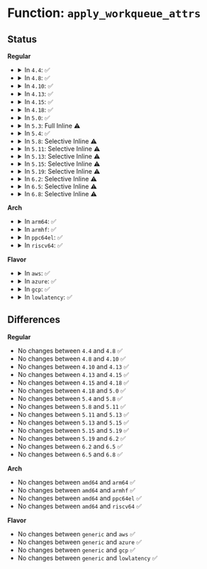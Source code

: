 # Function: <code>apply_workqueue_attrs</code>

## Status
<b>Regular</b>
<ul>
<li>
<details>
<summary>In <code>4.4</code>: ✅</summary>

```c
int apply_workqueue_attrs(struct workqueue_struct *wq, const struct workqueue_attrs *attrs);
```

**Collision:** Unique Global

**Inline:** No

**Transformation:** False

**Instances:**

```
In kernel/workqueue.c (ffffffff8109c7c0)
Location: kernel/workqueue.c:3653
Inline: False
Direct callers:
  - kernel/workqueue.c:__alloc_workqueue_key
  - kernel/workqueue.c:__alloc_workqueue_key
```
**Symbols:**

```
ffffffff8109c7c0-ffffffff8109c808: apply_workqueue_attrs (STB_GLOBAL)
```
</details>
</li>
<li>
<details>
<summary>In <code>4.8</code>: ✅</summary>

```c
int apply_workqueue_attrs(struct workqueue_struct *wq, const struct workqueue_attrs *attrs);
```

**Collision:** Unique Global

**Inline:** No

**Transformation:** False

**Instances:**

```
In kernel/workqueue.c (ffffffff8109f9b0)
Location: kernel/workqueue.c:3751
Inline: False
Direct callers:
  - kernel/workqueue.c:__alloc_workqueue_key
  - kernel/workqueue.c:__alloc_workqueue_key
```
**Symbols:**

```
ffffffff8109f9b0-ffffffff8109f9f8: apply_workqueue_attrs (STB_GLOBAL)
```
</details>
</li>
<li>
<details>
<summary>In <code>4.10</code>: ✅</summary>

```c
int apply_workqueue_attrs(struct workqueue_struct *wq, const struct workqueue_attrs *attrs);
```

**Collision:** Unique Global

**Inline:** No

**Transformation:** False

**Instances:**

```
In kernel/workqueue.c (ffffffff810a4880)
Location: kernel/workqueue.c:3779
Inline: False
Direct callers:
  - kernel/workqueue.c:__alloc_workqueue_key
  - kernel/workqueue.c:__alloc_workqueue_key
```
**Symbols:**

```
ffffffff810a4880-ffffffff810a48c8: apply_workqueue_attrs (STB_GLOBAL)
```
</details>
</li>
<li>
<details>
<summary>In <code>4.13</code>: ✅</summary>

```c
int apply_workqueue_attrs(struct workqueue_struct *wq, const struct workqueue_attrs *attrs);
```

**Collision:** Unique Global

**Inline:** No

**Transformation:** False

**Instances:**

```
In kernel/workqueue.c (ffffffff810a19e0)
Location: kernel/workqueue.c:3788
Inline: False
Direct callers:
  - kernel/workqueue.c:__alloc_workqueue_key
  - kernel/workqueue.c:__alloc_workqueue_key
```
**Symbols:**

```
ffffffff810a19e0-ffffffff810a1a28: apply_workqueue_attrs (STB_GLOBAL)
```
</details>
</li>
<li>
<details>
<summary>In <code>4.15</code>: ✅</summary>

```c
int apply_workqueue_attrs(struct workqueue_struct *wq, const struct workqueue_attrs *attrs);
```

**Collision:** Unique Global

**Inline:** No

**Transformation:** False

**Instances:**

```
In kernel/workqueue.c (ffffffff810a8240)
Location: kernel/workqueue.c:3799
Inline: False
Direct callers:
  - kernel/workqueue.c:__alloc_workqueue_key
  - kernel/workqueue.c:__alloc_workqueue_key
```
**Symbols:**

```
ffffffff810a8240-ffffffff810a8288: apply_workqueue_attrs (STB_GLOBAL)
```
</details>
</li>
<li>
<details>
<summary>In <code>4.18</code>: ✅</summary>

```c
int apply_workqueue_attrs(struct workqueue_struct *wq, const struct workqueue_attrs *attrs);
```

**Collision:** Unique Global

**Inline:** No

**Transformation:** False

**Instances:**

```
In kernel/workqueue.c (ffffffff810aea50)
Location: kernel/workqueue.c:3871
Inline: False
Direct callers:
  - kernel/workqueue.c:__alloc_workqueue_key
  - kernel/workqueue.c:__alloc_workqueue_key
```
**Symbols:**

```
ffffffff810aea50-ffffffff810aea98: apply_workqueue_attrs (STB_GLOBAL)
```
</details>
</li>
<li>
<details>
<summary>In <code>5.0</code>: ✅</summary>

```c
int apply_workqueue_attrs(struct workqueue_struct *wq, const struct workqueue_attrs *attrs);
```

**Collision:** Unique Global

**Inline:** No

**Transformation:** False

**Instances:**

```
In kernel/workqueue.c (ffffffff810b7bb0)
Location: kernel/workqueue.c:3894
Inline: False
Direct callers:
  - kernel/workqueue.c:__alloc_workqueue_key
  - kernel/workqueue.c:__alloc_workqueue_key
```
**Symbols:**

```
ffffffff810b7bb0-ffffffff810b7bf8: apply_workqueue_attrs (STB_GLOBAL)
```
</details>
</li>
<li>
<details>
<summary>In <code>5.3</code>: Full Inline ⚠️</summary>

**Collision:** Unique Static

**Inline:** Full

**Transformation:** False

**Instances:**

```
In kernel/workqueue.c (ffffffff810beba9)
Location: kernel/workqueue.c:4035
Inline: True
Inline callers:
  - kernel/workqueue.c:alloc_workqueue
  - kernel/workqueue.c:alloc_workqueue
```
</details>
</li>
<li>
<details>
<summary>In <code>5.4</code>: ✅</summary>

```c
int apply_workqueue_attrs(struct workqueue_struct *wq, const struct workqueue_attrs *attrs);
```

**Collision:** Unique Global

**Inline:** No

**Transformation:** False

**Instances:**

```
In kernel/workqueue.c (ffffffff810c3fc0)
Location: kernel/workqueue.c:4046
Inline: False
Direct callers:
  - kernel/workqueue.c:alloc_workqueue
  - kernel/workqueue.c:alloc_workqueue
```
**Symbols:**

```
ffffffff810c3fc0-ffffffff810c4007: apply_workqueue_attrs (STB_GLOBAL)
```
</details>
</li>
<li>
<details>
<summary>In <code>5.8</code>: Selective Inline ⚠️</summary>

```c
int apply_workqueue_attrs(struct workqueue_struct *wq, const struct workqueue_attrs *attrs);
```

**Collision:** Unique Global

**Inline:** Selective

**Transformation:** False

**Instances:**

```
In kernel/workqueue.c (ffffffff810cb68d)
Location: kernel/workqueue.c:4055
Inline: True
Inline callers:
  - kernel/workqueue.c:alloc_and_link_pwqs
  - kernel/workqueue.c:alloc_and_link_pwqs
Direct callers:
  - kernel/padata.c:__padata_set_cpumasks
```
**Symbols:**

```
ffffffff810cbc40-ffffffff810cbc87: apply_workqueue_attrs (STB_GLOBAL)
```
</details>
</li>
<li>
<details>
<summary>In <code>5.11</code>: Selective Inline ⚠️</summary>

```c
int apply_workqueue_attrs(struct workqueue_struct *wq, const struct workqueue_attrs *attrs);
```

**Collision:** Unique Global

**Inline:** Selective

**Transformation:** False

**Instances:**

```
In kernel/workqueue.c (ffffffff810c67bd)
Location: kernel/workqueue.c:4068
Inline: True
Inline callers:
  - kernel/workqueue.c:alloc_and_link_pwqs
  - kernel/workqueue.c:alloc_and_link_pwqs
Direct callers:
  - kernel/padata.c:padata_alloc
  - kernel/padata.c:__padata_set_cpumasks
```
**Symbols:**

```
ffffffff810c6d70-ffffffff810c6db7: apply_workqueue_attrs (STB_GLOBAL)
```
</details>
</li>
<li>
<details>
<summary>In <code>5.13</code>: Selective Inline ⚠️</summary>

```c
int apply_workqueue_attrs(struct workqueue_struct *wq, const struct workqueue_attrs *attrs);
```

**Collision:** Unique Global

**Inline:** Selective

**Transformation:** False

**Instances:**

```
In kernel/workqueue.c (ffffffff810c80fd)
Location: kernel/workqueue.c:4075
Inline: True
Inline callers:
  - kernel/workqueue.c:alloc_and_link_pwqs
  - kernel/workqueue.c:alloc_and_link_pwqs
Direct callers:
  - kernel/padata.c:padata_setup_cpumasks
```
**Symbols:**

```
ffffffff810c8510-ffffffff810c8557: apply_workqueue_attrs (STB_GLOBAL)
```
</details>
</li>
<li>
<details>
<summary>In <code>5.15</code>: Selective Inline ⚠️</summary>

```c
int apply_workqueue_attrs(struct workqueue_struct *wq, const struct workqueue_attrs *attrs);
```

**Collision:** Unique Global

**Inline:** Selective

**Transformation:** False

**Instances:**

```
In kernel/workqueue.c (ffffffff810dc5a2)
Location: kernel/workqueue.c:4114
Inline: True
Inline callers:
  - kernel/workqueue.c:alloc_workqueue
  - kernel/workqueue.c:alloc_workqueue
Direct callers:
  - kernel/padata.c:padata_setup_cpumasks
```
**Symbols:**

```
ffffffff810db0b0-ffffffff810db0f7: apply_workqueue_attrs (STB_GLOBAL)
```
</details>
</li>
<li>
<details>
<summary>In <code>5.19</code>: Selective Inline ⚠️</summary>

```c
int apply_workqueue_attrs(struct workqueue_struct *wq, const struct workqueue_attrs *attrs);
```

**Collision:** Unique Global

**Inline:** Selective

**Transformation:** False

**Instances:**

```
In kernel/workqueue.c (ffffffff810f5d36)
Location: kernel/workqueue.c:4097
Inline: True
Inline callers:
  - kernel/workqueue.c:alloc_workqueue
  - kernel/workqueue.c:alloc_workqueue
Direct callers:
  - kernel/padata.c:padata_alloc
  - kernel/padata.c:padata_set_cpumask
```
**Symbols:**

```
ffffffff810f48b0-ffffffff810f48fb: apply_workqueue_attrs (STB_GLOBAL)
```
</details>
</li>
<li>
<details>
<summary>In <code>6.2</code>: Selective Inline ⚠️</summary>

```c
int apply_workqueue_attrs(struct workqueue_struct *wq, const struct workqueue_attrs *attrs);
```

**Collision:** Unique Global

**Inline:** Selective

**Transformation:** False

**Instances:**

```
In kernel/workqueue.c (ffffffff81118281)
Location: kernel/workqueue.c:4106
Inline: True
Inline callers:
  - kernel/workqueue.c:alloc_workqueue
  - kernel/workqueue.c:alloc_workqueue
Direct callers:
  - kernel/padata.c:padata_alloc
  - kernel/padata.c:padata_set_cpumask
```
**Symbols:**

```
ffffffff81116c30-ffffffff81116c7b: apply_workqueue_attrs (STB_GLOBAL)
```
</details>
</li>
<li>
<details>
<summary>In <code>6.5</code>: Selective Inline ⚠️</summary>

```c
int apply_workqueue_attrs(struct workqueue_struct *wq, const struct workqueue_attrs *attrs);
```

**Collision:** Unique Global

**Inline:** Selective

**Transformation:** False

**Instances:**

```
In kernel/workqueue.c (ffffffff81125490)
Location: kernel/workqueue.c:4434
Inline: True
Inline callers:
  - kernel/workqueue.c:alloc_workqueue
  - kernel/workqueue.c:alloc_workqueue
Direct callers:
  - kernel/padata.c:padata_alloc
  - kernel/padata.c:padata_set_cpumask
```
**Symbols:**

```
ffffffff81123bb0-ffffffff81123bfb: apply_workqueue_attrs (STB_GLOBAL)
```
</details>
</li>
<li>
<details>
<summary>In <code>6.8</code>: Selective Inline ⚠️</summary>

```c
int apply_workqueue_attrs(struct workqueue_struct *wq, const struct workqueue_attrs *attrs);
```

**Collision:** Unique Global

**Inline:** Selective

**Transformation:** False

**Instances:**

```
In kernel/workqueue.c (ffffffff8112d7b4)
Location: kernel/workqueue.c:4462
Inline: True
Inline callers:
  - kernel/workqueue.c:alloc_and_link_pwqs
  - kernel/workqueue.c:alloc_and_link_pwqs
Direct callers:
  - kernel/padata.c:padata_alloc
  - kernel/padata.c:padata_set_cpumask
```
**Symbols:**

```
ffffffff8112e230-ffffffff8112e27b: apply_workqueue_attrs (STB_GLOBAL)
```
</details>
</li>
</ul>
<b>Arch</b>
<ul>
<li>
<details>
<summary>In <code>arm64</code>: ✅</summary>

```c
int apply_workqueue_attrs(struct workqueue_struct *wq, const struct workqueue_attrs *attrs);
```

**Collision:** Unique Global

**Inline:** No

**Transformation:** False

**Instances:**

```
In kernel/workqueue.c (ffff800010121da0)
Location: kernel/workqueue.c:4046
Inline: False
Direct callers:
  - kernel/workqueue.c:alloc_workqueue
  - kernel/workqueue.c:alloc_workqueue
  - kernel/padata.c:padata_setup_cpumasks
```
**Symbols:**

```
ffff800010121da0-ffff800010121e04: apply_workqueue_attrs (STB_GLOBAL)
```
</details>
</li>
<li>
<details>
<summary>In <code>armhf</code>: ✅</summary>

```c
int apply_workqueue_attrs(struct workqueue_struct *wq, const struct workqueue_attrs *attrs);
```

**Collision:** Unique Global

**Inline:** No

**Transformation:** False

**Instances:**

```
In kernel/workqueue.c (c0375788)
Location: kernel/workqueue.c:4046
Inline: False
Direct callers:
  - kernel/workqueue.c:alloc_workqueue
  - kernel/workqueue.c:alloc_workqueue
  - kernel/padata.c:padata_setup_cpumasks
```
**Symbols:**

```
c0375788-c03757d8: apply_workqueue_attrs (STB_GLOBAL)
```
</details>
</li>
<li>
<details>
<summary>In <code>ppc64el</code>: ✅</summary>

```c
int apply_workqueue_attrs(struct workqueue_struct *wq, const struct workqueue_attrs *attrs);
```

**Collision:** Unique Global

**Inline:** No

**Transformation:** False

**Instances:**

```
In kernel/workqueue.c (c00000000016b6c0)
Location: kernel/workqueue.c:4046
Inline: False
Direct callers:
  - kernel/workqueue.c:alloc_workqueue
  - kernel/workqueue.c:alloc_workqueue
  - kernel/padata.c:padata_setup_cpumasks
```
**Symbols:**

```
c00000000016b6c0-c00000000016b740: apply_workqueue_attrs (STB_GLOBAL)
```
</details>
</li>
<li>
<details>
<summary>In <code>riscv64</code>: ✅</summary>

```c
int apply_workqueue_attrs(struct workqueue_struct *wq, const struct workqueue_attrs *attrs);
```

**Collision:** Unique Global

**Inline:** No

**Transformation:** False

**Instances:**

```
In kernel/workqueue.c (ffffffe0000da99c)
Location: kernel/workqueue.c:4046
Inline: False
Direct callers:
  - kernel/workqueue.c:alloc_workqueue
  - kernel/workqueue.c:alloc_workqueue
  - kernel/padata.c:padata_setup_cpumasks
```
**Symbols:**

```
ffffffe0000da99c-ffffffe0000da9f2: apply_workqueue_attrs (STB_GLOBAL)
```
</details>
</li>
</ul>
<b>Flavor</b>
<ul>
<li>
<details>
<summary>In <code>aws</code>: ✅</summary>

```c
int apply_workqueue_attrs(struct workqueue_struct *wq, const struct workqueue_attrs *attrs);
```

**Collision:** Unique Global

**Inline:** No

**Transformation:** False

**Instances:**

```
In kernel/workqueue.c (ffffffff810be330)
Location: kernel/workqueue.c:4046
Inline: False
Direct callers:
  - kernel/workqueue.c:alloc_workqueue
  - kernel/workqueue.c:alloc_workqueue
```
**Symbols:**

```
ffffffff810be330-ffffffff810be377: apply_workqueue_attrs (STB_GLOBAL)
```
</details>
</li>
<li>
<details>
<summary>In <code>azure</code>: ✅</summary>

```c
int apply_workqueue_attrs(struct workqueue_struct *wq, const struct workqueue_attrs *attrs);
```

**Collision:** Unique Global

**Inline:** No

**Transformation:** False

**Instances:**

```
In kernel/workqueue.c (ffffffff810acb60)
Location: kernel/workqueue.c:4046
Inline: False
Direct callers:
  - kernel/workqueue.c:alloc_workqueue
  - kernel/workqueue.c:alloc_workqueue
```
**Symbols:**

```
ffffffff810acb60-ffffffff810acba7: apply_workqueue_attrs (STB_GLOBAL)
```
</details>
</li>
<li>
<details>
<summary>In <code>gcp</code>: ✅</summary>

```c
int apply_workqueue_attrs(struct workqueue_struct *wq, const struct workqueue_attrs *attrs);
```

**Collision:** Unique Global

**Inline:** No

**Transformation:** False

**Instances:**

```
In kernel/workqueue.c (ffffffff810bd890)
Location: kernel/workqueue.c:4046
Inline: False
Direct callers:
  - kernel/workqueue.c:alloc_workqueue
  - kernel/workqueue.c:alloc_workqueue
```
**Symbols:**

```
ffffffff810bd890-ffffffff810bd8d7: apply_workqueue_attrs (STB_GLOBAL)
```
</details>
</li>
<li>
<details>
<summary>In <code>lowlatency</code>: ✅</summary>

```c
int apply_workqueue_attrs(struct workqueue_struct *wq, const struct workqueue_attrs *attrs);
```

**Collision:** Unique Global

**Inline:** No

**Transformation:** False

**Instances:**

```
In kernel/workqueue.c (ffffffff810c5c10)
Location: kernel/workqueue.c:4046
Inline: False
Direct callers:
  - kernel/workqueue.c:alloc_workqueue
  - kernel/workqueue.c:alloc_workqueue
```
**Symbols:**

```
ffffffff810c5c10-ffffffff810c5c57: apply_workqueue_attrs (STB_GLOBAL)
```
</details>
</li>
</ul>

## Differences
<b>Regular</b>
<ul>
<li>
No changes between <code>4.4</code> and <code>4.8</code> ✅
</li>
<li>
No changes between <code>4.8</code> and <code>4.10</code> ✅
</li>
<li>
No changes between <code>4.10</code> and <code>4.13</code> ✅
</li>
<li>
No changes between <code>4.13</code> and <code>4.15</code> ✅
</li>
<li>
No changes between <code>4.15</code> and <code>4.18</code> ✅
</li>
<li>
No changes between <code>4.18</code> and <code>5.0</code> ✅
</li>
<li>
No changes between <code>5.4</code> and <code>5.8</code> ✅
</li>
<li>
No changes between <code>5.8</code> and <code>5.11</code> ✅
</li>
<li>
No changes between <code>5.11</code> and <code>5.13</code> ✅
</li>
<li>
No changes between <code>5.13</code> and <code>5.15</code> ✅
</li>
<li>
No changes between <code>5.15</code> and <code>5.19</code> ✅
</li>
<li>
No changes between <code>5.19</code> and <code>6.2</code> ✅
</li>
<li>
No changes between <code>6.2</code> and <code>6.5</code> ✅
</li>
<li>
No changes between <code>6.5</code> and <code>6.8</code> ✅
</li>
</ul>
<b>Arch</b>
<ul>
<li>
No changes between <code>amd64</code> and <code>arm64</code> ✅
</li>
<li>
No changes between <code>amd64</code> and <code>armhf</code> ✅
</li>
<li>
No changes between <code>amd64</code> and <code>ppc64el</code> ✅
</li>
<li>
No changes between <code>amd64</code> and <code>riscv64</code> ✅
</li>
</ul>
<b>Flavor</b>
<ul>
<li>
No changes between <code>generic</code> and <code>aws</code> ✅
</li>
<li>
No changes between <code>generic</code> and <code>azure</code> ✅
</li>
<li>
No changes between <code>generic</code> and <code>gcp</code> ✅
</li>
<li>
No changes between <code>generic</code> and <code>lowlatency</code> ✅
</li>
</ul>
